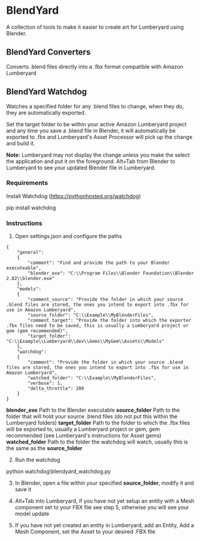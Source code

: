 # BlendYard

A collection of tools to make it easier to create art for Lumberyard using Blender.

## BlendYard Converters

Converts .blend files directly into a .fbx format compatible with Amazon Lumberyard

## BlendYard Watchdog

Watches a specified folder for any .blend files to change, when they do, they are automatically exported.

Set the target folder to be within your active Amazon Lumberyard project and any time you save a .blend file in Blender, it will automatically be exported to .fbx and Lumberyard's Asset Processor will pick up the change and build it.

**Note:** Lumberyard may not display the change unless you make the select the application and put it on the foreground. Alt+Tab from Blender to Lumberyard to see your updated Blender file in Lumberyard.

### Requirements

Install Watchdog (https://pythonhosted.org/watchdog)

pip install watchdog

### Instructions

1. Open settings.json and configure the paths

```
{
    "general":
    {
        "comment": "Find and provide the path to your Blender executeable",
        "blender_exe": "C:\\Program Files\\Blender Foundation\\Blender 2.82\\blender.exe"
    },
    "models":
    {
        "comment_source": "Provide the folder in which your source .blend files are stored, the ones you intend to export into .fbx for use in Amazon Lumberyard",
        "source_folder": "C:\\Example\\MyBlenderFiles",
        "comment_target": "Provide the folder into which the exporter .fbx files need to be saved, this is usually a Lumberyard project or gem (gem recommended)",
        "target_folder": "C:\\Example\\Lumberyard\\dev\\Gems\\MyGem\\Assets\\Models"
    },
    "watchdog":
    {
        "comment": "Provide the folder in which your source .blend files are stored, the ones you intend to export into .fbx for use in Amazon Lumberyard",
        "watched_folder": "C:\\Example\\MyBlenderFiles",
        "verbose": 1,
        "delta_throttle": 200
    }
}
```

**blender_exe** Path to the Blender executable
**source_folder** Path to the folder that will hold your source .blend files (do not put this within the Lumberyard folders)
**target_folder** Path to the folder to which the .fbx files will be exported to, usually a Lumberyard project or gem, gem recommended (see Lumberyard's instructions for Asset gems)
**watched_folder** Path to the folder the watchdog will watch, usually this is the same as the **source_folder**

2. Run the watchdog

python watchdog\blendyard_watchdog.py

3. In Blender, open a file within your specified **source_folder**, modify it and save it

4. Alt+Tab into Lumberyard, if you have not yet setup an entity with a Mesh component set to your FBX file see step 5, otherwise you will see your model update

5. If you have not yet created an entity in Lumberyard, add an Entity, Add a Mesh Component, set the Asset to your desired .FBX file

